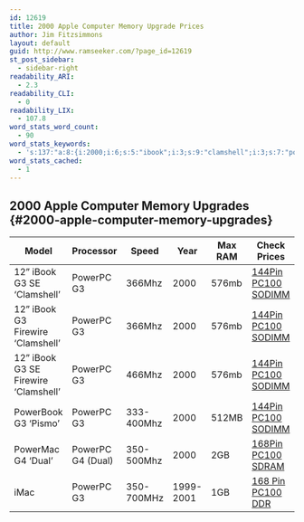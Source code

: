 ```yaml
---
id: 12619
title: 2000 Apple Computer Memory Upgrade Prices
author: Jim Fitzsimmons
layout: default
guid: http://www.ramseeker.com/?page_id=12619
st_post_sidebar:
  - sidebar-right
readability_ARI:
  - 2.3
readability_CLI:
  - 0
readability_LIX:
  - 107.8
word_stats_word_count:
  - 90
word_stats_keywords:
  - 's:137:"a:8:{i:2000;i:6;s:5:"ibook";i:3;s:9:"clamshell";i:3;s:7:"powerpc";i:6;s:5:"576mb";i:3;s:6:"144pin";i:4;s:5:"pc100";i:6;s:6:"sodimm";i:4;}";'
word_stats_cached:
  - 1
---
```

## 2000 Apple Computer Memory Upgrades {#2000-apple-computer-memory-upgrades}

| Model                                | Processor         | Speed      | Year      | Max RAM | Check Prices             |
| ------------------------------------ | ----------------- | ---------- | --------- | ------- | ------------------------ |
| 12” iBook G3 SE ‘Clamshell’          | PowerPC G3        | 366Mhz     | 2000      | 576mb   | [144Pin PC100 SODIMM][1] |
| 12” iBook G3 Firewire ‘Clamshell’    | PowerPC G3        | 366Mhz     | 2000      | 576mb   | [144Pin PC100 SODIMM][1] |
| 12” iBook G3 SE Firewire ‘Clamshell’ | PowerPC G3        | 466Mhz     | 2000      | 576mb   | [144Pin PC100 SODIMM][1] |
| PowerBook G3 ‘Pismo’                 | PowerPC G3        | 333-400Mhz | 2000      | 512MB   | [144Pin PC100 SODIMM][1] |
| PowerMac G4 ‘Dual’                   | PowerPC G4 (Dual) | 350-500Mhz | 2000      | 2GB     | [168Pin PC100 SDRAM][2]  |
| iMac                                 | PowerPC G3        | 350-700MHz | 1999-2001 | 1GB     | [168 Pin PC100 DDR][3]   |

 [1]: http://www.ramseeker.com/144pin-pc100-so-dimm-memory-upgrade-prices/
 [2]: http://www.ramseeker.com/168-pin-pc133100-sdram-dimms/
 [3]: http://www.ramseeker.com/2014/10/apple-imac-memory-upgrade-prices/#168-pin-pc100-ddr-memory-prices
